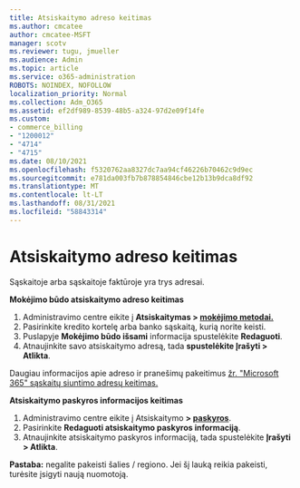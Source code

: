 ```yaml
---
title: Atsiskaitymo adreso keitimas
ms.author: cmcatee
author: cmcatee-MSFT
manager: scotv
ms.reviewer: tugu, jmueller
ms.audience: Admin
ms.topic: article
ms.service: o365-administration
ROBOTS: NOINDEX, NOFOLLOW
localization_priority: Normal
ms.collection: Adm_O365
ms.assetid: ef2df989-8539-48b5-a324-97d2e09f14fe
ms.custom:
- commerce_billing
- "1200012"
- "4714"
- "4715"
ms.date: 08/10/2021
ms.openlocfilehash: f5320762aa8327dc7aa94cf46226b70462c9d9ec
ms.sourcegitcommit: e781da003fb7b878854846cbe12b13b9dca8df92
ms.translationtype: MT
ms.contentlocale: lt-LT
ms.lasthandoff: 08/31/2021
ms.locfileid: "58843314"
---
```

# <a name="change-your-billing-address"></a>Atsiskaitymo adreso keitimas

Sąskaitoje arba sąskaitoje faktūroje yra trys adresai.

**Mokėjimo būdo atsiskaitymo adreso keitimas**

1. Administravimo centre eikite į **Atsiskaitymas > [mokėjimo metodai.](https://go.microsoft.com/fwlink/p/?linkid=2018806)**
2. Pasirinkite kredito kortelę arba banko sąskaitą, kurią norite keisti.
3. Puslapyje **Mokėjimo būdo išsami** informacija spustelėkite **Redaguoti**.
4. Atnaujinkite savo atsiskaitymo adresą, tada **spustelėkite Įrašyti > Atlikta**.

Daugiau informacijos apie adreso ir pranešimų pakeitimus [žr. "Microsoft 365" sąskaitų siuntimo adresų keitimas.](https://docs.microsoft.com/microsoft-365/commerce/billing-and-payments/change-your-billing-addresses)

**Atsiskaitymo paskyros informacijos keitimas**

1. Administravimo centre eikite į Atsiskaitymo **> [paskyros](https://admin.microsoft.com/Adminportal/Home?source=applauncher#/BillingAccounts/billing-accounts)**.
2. Pasirinkite **Redaguoti atsiskaitymo paskyros informaciją**.
3. Atnaujinkite atsiskaitymo paskyros informaciją, tada spustelėkite **Įrašyti > Atlikta**.

**Pastaba:** negalite pakeisti šalies / regiono. Jei šį lauką reikia pakeisti, turėsite įsigyti naują nuomotoją.

